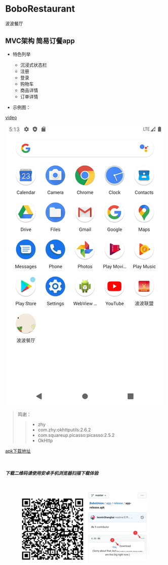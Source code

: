 # BoboRestaurant
波波餐厅

## MVC架构 简易订餐app

* 特色列举
    * 沉浸式状态栏
    * 注册
    * 登录
    * 购物车
    * 商品详情
    * 订单详情

* 示例图：

<a href="http://mpvideo.qpic.cn/0b786iaaeaaa4qapzzfjf5qfb4wdalzaaaqa.f10002.mp4?dis_k=ea8d0f0c897beb9a21aefa396383d9cc&amp;dis_t=1621754362&amp;spec_id=MzIzNjU5NDk1MQ%3D%3D1621754644&amp;vid=wxv_1881750923987746818&amp;format_id=10002" src="http://mpvideo.qpic.cn/0b786iaaeaaa4qapzzfjf5qfb4wdalzaaaqa.f10002.mp4?dis_k=ea8d0f0c897beb9a21aefa396383d9cc&amp;dis_t=1621754362&amp;spec_id=MzIzNjU5NDk1MQ%3D%3D1621754644&amp;vid=wxv_1881750923987746818&amp;format_id=10002&amp;support_redirect=1">video</a>

<div align="center">
<img src="https://github.com/leonInShanghai/BoboRestaurant/blob/master/photo/demo.gif?raw=true" alt="示例图"/>
</div>

>鸣谢：
>> * zhy
>> * com.zhy:okhttputils:2.6.2
>> * com.squareup.picasso:picasso:2.5.2
>> * OkHttp

<a href="https://github.com/leonInShanghai/BoboRestaurant/blob/master/app/release/app-release.apk" target="_blank">apk下载地址</a>

<br/>

##### 下载二维码请使用安卓手机浏览器扫描下载体验
<br/>
<div align="center">
<img src="https://github.com/leonInShanghai/BoboRestaurant/blob/master/photo/download_qr_code.png?raw=true" alt="下载二维码"/>
<img src="https://github.com/leonInShanghai/BoboRestaurant/blob/master/photo/download%20_schematic.png?raw=true" alt="下载操作示例图"/>
</div>